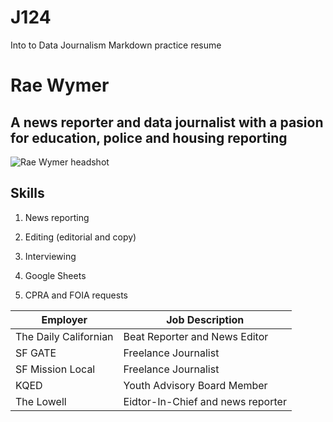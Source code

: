 # J124
Into to Data Journalism Markdown practice resume
<h1> Rae Wymer </h1> 

<h2> A news reporter and data journalist with a pasion for education, police and housing reporting </h2>

![Rae Wymer headshot](https://pbs.twimg.com/profile_images/1570481777067827207/1Dv4-v80_400x400.jpg "Rae Wymer")

<h2> Skills</h2>

1.	News reporting

2.	Editing (editorial and copy)

3.	Interviewing 

4.	Google Sheets 

5.	CPRA and FOIA requests 

Employer | Job Description 
---------|-----------------
The Daily Californian | Beat Reporter and News Editor 
SF GATE | Freelance Journalist 
SF Mission Local | Freelance Journalist 
KQED | Youth Advisory Board Member
The Lowell | Eidtor-In-Chief and news reporter 

